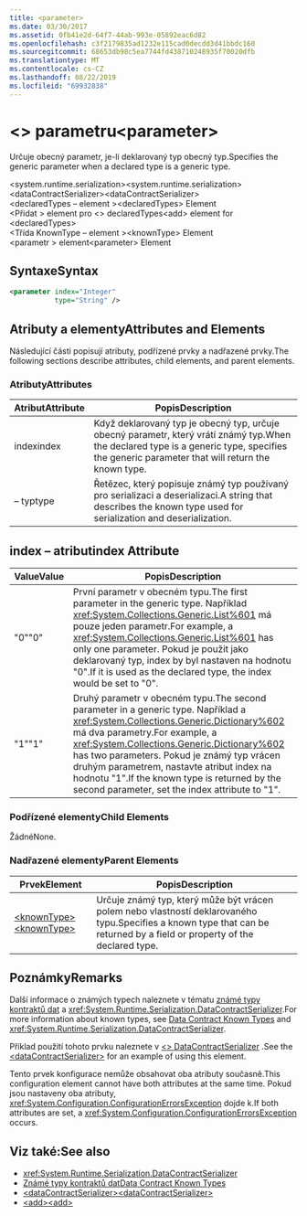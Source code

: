 ```yaml
---
title: <parameter>
ms.date: 03/30/2017
ms.assetid: 0fb41e2d-64f7-44ab-993e-05892eac6d82
ms.openlocfilehash: c3f2179835ad1232e115cad0decdd3d41bbdc160
ms.sourcegitcommit: 68653db98c5ea7744fd438710248935f70020dfb
ms.translationtype: MT
ms.contentlocale: cs-CZ
ms.lasthandoff: 08/22/2019
ms.locfileid: "69932838"
---
```

# <a name="parameter"></a><span data-ttu-id="ac668-101">\<> parametru</span><span class="sxs-lookup"><span data-stu-id="ac668-101">\<parameter></span></span>
<span data-ttu-id="ac668-102">Určuje obecný parametr, je-li deklarovaný typ obecný typ.</span><span class="sxs-lookup"><span data-stu-id="ac668-102">Specifies the generic parameter when a declared type is a generic type.</span></span>  
  
 <span data-ttu-id="ac668-103">\<system.runtime.serialization></span><span class="sxs-lookup"><span data-stu-id="ac668-103">\<system.runtime.serialization></span></span>  
<span data-ttu-id="ac668-104">\<dataContractSerializer></span><span class="sxs-lookup"><span data-stu-id="ac668-104">\<dataContractSerializer></span></span>  
<span data-ttu-id="ac668-105">\<declaredTypes – element ></span><span class="sxs-lookup"><span data-stu-id="ac668-105">\<declaredTypes> Element</span></span>  
<span data-ttu-id="ac668-106">\<Přidat > element pro \<> declaredTypes</span><span class="sxs-lookup"><span data-stu-id="ac668-106">\<add> element for \<declaredTypes></span></span>  
<span data-ttu-id="ac668-107">\<Třída KnownType – element ></span><span class="sxs-lookup"><span data-stu-id="ac668-107">\<knownType> Element</span></span>  
<span data-ttu-id="ac668-108">\<parametr > element</span><span class="sxs-lookup"><span data-stu-id="ac668-108">\<parameter> Element</span></span>  
  
## <a name="syntax"></a><span data-ttu-id="ac668-109">Syntaxe</span><span class="sxs-lookup"><span data-stu-id="ac668-109">Syntax</span></span>  
  
```xml  
<parameter index="Integer"
           type="String" />
```  
  
## <a name="attributes-and-elements"></a><span data-ttu-id="ac668-110">Atributy a elementy</span><span class="sxs-lookup"><span data-stu-id="ac668-110">Attributes and Elements</span></span>  
 <span data-ttu-id="ac668-111">Následující části popisují atributy, podřízené prvky a nadřazené prvky.</span><span class="sxs-lookup"><span data-stu-id="ac668-111">The following sections describe attributes, child elements, and parent elements.</span></span>  
  
### <a name="attributes"></a><span data-ttu-id="ac668-112">Atributy</span><span class="sxs-lookup"><span data-stu-id="ac668-112">Attributes</span></span>  
  
|<span data-ttu-id="ac668-113">Atribut</span><span class="sxs-lookup"><span data-stu-id="ac668-113">Attribute</span></span>|<span data-ttu-id="ac668-114">Popis</span><span class="sxs-lookup"><span data-stu-id="ac668-114">Description</span></span>|  
|---------------|-----------------|  
|<span data-ttu-id="ac668-115">index</span><span class="sxs-lookup"><span data-stu-id="ac668-115">index</span></span>|<span data-ttu-id="ac668-116">Když deklarovaný typ je obecný typ, určuje obecný parametr, který vrátí známý typ.</span><span class="sxs-lookup"><span data-stu-id="ac668-116">When the declared type is a generic type, specifies the generic parameter that will return the known type.</span></span>|  
|<span data-ttu-id="ac668-117">– typ</span><span class="sxs-lookup"><span data-stu-id="ac668-117">type</span></span>|<span data-ttu-id="ac668-118">Řetězec, který popisuje známý typ používaný pro serializaci a deserializaci.</span><span class="sxs-lookup"><span data-stu-id="ac668-118">A string that describes the known type used for serialization and deserialization.</span></span>|  
  
## <a name="index-attribute"></a><span data-ttu-id="ac668-119">index – atribut</span><span class="sxs-lookup"><span data-stu-id="ac668-119">index Attribute</span></span>  
  
|<span data-ttu-id="ac668-120">Value</span><span class="sxs-lookup"><span data-stu-id="ac668-120">Value</span></span>|<span data-ttu-id="ac668-121">Popis</span><span class="sxs-lookup"><span data-stu-id="ac668-121">Description</span></span>|  
|-----------|-----------------|  
|<span data-ttu-id="ac668-122">"0"</span><span class="sxs-lookup"><span data-stu-id="ac668-122">"0"</span></span>|<span data-ttu-id="ac668-123">První parametr v obecném typu.</span><span class="sxs-lookup"><span data-stu-id="ac668-123">The first parameter in the generic type.</span></span> <span data-ttu-id="ac668-124">Například <xref:System.Collections.Generic.List%601> má pouze jeden parametr.</span><span class="sxs-lookup"><span data-stu-id="ac668-124">For example, a <xref:System.Collections.Generic.List%601> has only one parameter.</span></span> <span data-ttu-id="ac668-125">Pokud je použit jako deklarovaný typ, index by byl nastaven na hodnotu "0".</span><span class="sxs-lookup"><span data-stu-id="ac668-125">If it is used as the declared type, the index would be set to "0".</span></span>|  
|<span data-ttu-id="ac668-126">"1"</span><span class="sxs-lookup"><span data-stu-id="ac668-126">"1"</span></span>|<span data-ttu-id="ac668-127">Druhý parametr v obecném typu.</span><span class="sxs-lookup"><span data-stu-id="ac668-127">The second parameter in a generic type.</span></span> <span data-ttu-id="ac668-128">Například a <xref:System.Collections.Generic.Dictionary%602> má dva parametry.</span><span class="sxs-lookup"><span data-stu-id="ac668-128">For example, a <xref:System.Collections.Generic.Dictionary%602> has two parameters.</span></span> <span data-ttu-id="ac668-129">Pokud je známý typ vrácen druhým parametrem, nastavte atribut index na hodnotu "1".</span><span class="sxs-lookup"><span data-stu-id="ac668-129">If the known type is returned by the second parameter, set the index attribute to "1".</span></span>|  
  
### <a name="child-elements"></a><span data-ttu-id="ac668-130">Podřízené elementy</span><span class="sxs-lookup"><span data-stu-id="ac668-130">Child Elements</span></span>  
 <span data-ttu-id="ac668-131">Žádné</span><span class="sxs-lookup"><span data-stu-id="ac668-131">None.</span></span>  
  
### <a name="parent-elements"></a><span data-ttu-id="ac668-132">Nadřazené elementy</span><span class="sxs-lookup"><span data-stu-id="ac668-132">Parent Elements</span></span>  
  
|<span data-ttu-id="ac668-133">Prvek</span><span class="sxs-lookup"><span data-stu-id="ac668-133">Element</span></span>|<span data-ttu-id="ac668-134">Popis</span><span class="sxs-lookup"><span data-stu-id="ac668-134">Description</span></span>|  
|-------------|-----------------|  
|[<span data-ttu-id="ac668-135">\<knownType></span><span class="sxs-lookup"><span data-stu-id="ac668-135">\<knownType></span></span>](knowntype.md)|<span data-ttu-id="ac668-136">Určuje známý typ, který může být vrácen polem nebo vlastností deklarovaného typu.</span><span class="sxs-lookup"><span data-stu-id="ac668-136">Specifies a known type that can be returned by a field or property of the declared type.</span></span>|  
  
## <a name="remarks"></a><span data-ttu-id="ac668-137">Poznámky</span><span class="sxs-lookup"><span data-stu-id="ac668-137">Remarks</span></span>  
 <span data-ttu-id="ac668-138">Další informace o známých typech naleznete v tématu [známé typy kontraktů dat](../../../wcf/feature-details/data-contract-known-types.md) a <xref:System.Runtime.Serialization.DataContractSerializer>.</span><span class="sxs-lookup"><span data-stu-id="ac668-138">For more information about known types, see [Data Contract Known Types](../../../wcf/feature-details/data-contract-known-types.md) and <xref:System.Runtime.Serialization.DataContractSerializer>.</span></span>  
  
 <span data-ttu-id="ac668-139">Příklad použití tohoto prvku naleznete v [ \<> DataContractSerializer](datacontractserializer-element.md) .</span><span class="sxs-lookup"><span data-stu-id="ac668-139">See the [\<dataContractSerializer>](datacontractserializer-element.md) for an example of using this element.</span></span>  
  
 <span data-ttu-id="ac668-140">Tento prvek konfigurace nemůže obsahovat oba atributy současně.</span><span class="sxs-lookup"><span data-stu-id="ac668-140">This configuration element cannot have both attributes at the same time.</span></span> <span data-ttu-id="ac668-141">Pokud jsou nastaveny oba atributy, <xref:System.Configuration.ConfigurationErrorsException> dojde k.</span><span class="sxs-lookup"><span data-stu-id="ac668-141">If both attributes are set, a <xref:System.Configuration.ConfigurationErrorsException> occurs.</span></span>  
  
## <a name="see-also"></a><span data-ttu-id="ac668-142">Viz také:</span><span class="sxs-lookup"><span data-stu-id="ac668-142">See also</span></span>

- <xref:System.Runtime.Serialization.DataContractSerializer>
- [<span data-ttu-id="ac668-143">Známé typy kontraktů dat</span><span class="sxs-lookup"><span data-stu-id="ac668-143">Data Contract Known Types</span></span>](../../../wcf/feature-details/data-contract-known-types.md)
- [<span data-ttu-id="ac668-144">\<dataContractSerializer></span><span class="sxs-lookup"><span data-stu-id="ac668-144">\<dataContractSerializer></span></span>](datacontractserializer-element.md)
- [<span data-ttu-id="ac668-145">\<add></span><span class="sxs-lookup"><span data-stu-id="ac668-145">\<add></span></span>](add-of-declaredtypes-element.md)

